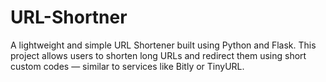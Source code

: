 # URL-Shortner
A lightweight and simple URL Shortener built using Python and Flask. This project allows users to shorten long URLs and redirect them using short custom codes — similar to services like Bitly or TinyURL.
